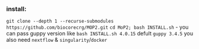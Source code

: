 ### install:
`git clone --depth 1 --recurse-submodules https://github.com/biocorecrg/MOP2.git`
`cd MoP2; bash INSTALL.sh` - you can pass guppy version like `bash INSTALL.sh 4.0.15`
	defult `guppy 3.4.5`
you also need `nextflow` & `singularity`/`docker`

